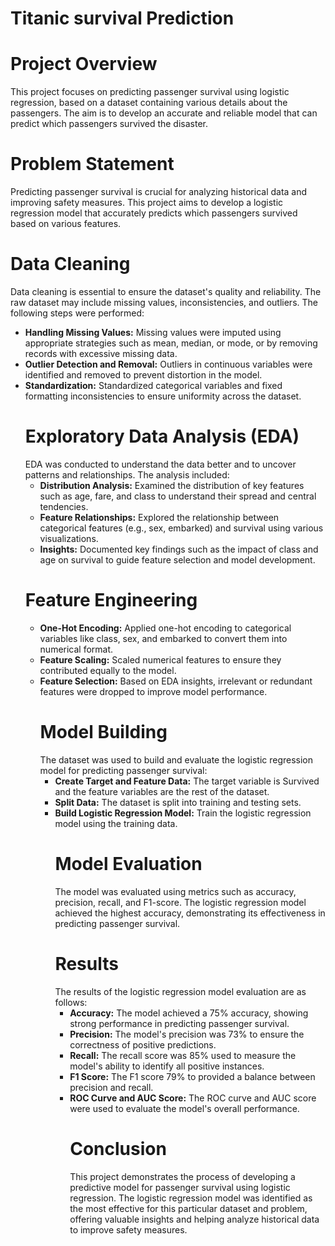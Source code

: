 # Titanic survival Prediction
# Project Overview
This project focuses on predicting passenger survival using logistic regression, based on a dataset containing various details about the passengers. The aim is to develop an accurate and reliable model that can predict which passengers survived the disaster.
# Problem Statement
Predicting passenger survival is crucial for analyzing historical data and improving safety measures. This project aims to develop a logistic regression model that accurately predicts which passengers survived based on various features.
# Data Cleaning
Data cleaning is essential to ensure the dataset's quality and reliability. The raw dataset may include missing values, inconsistencies, and outliers. The following steps were performed:
- **Handling Missing Values:** Missing values were imputed using appropriate strategies such as mean, median, or mode, or by removing records with excessive missing data.
- **Outlier Detection and Removal:** Outliers in continuous variables were identified and removed to prevent distortion in the model.
- **Standardization:** Standardized categorical variables and fixed formatting inconsistencies to ensure uniformity across the dataset.
  # Exploratory Data Analysis (EDA)
  EDA was conducted to understand the data better and to uncover patterns and relationships. The analysis included:
  - **Distribution Analysis:** Examined the distribution of key features such as age, fare, and class to understand their spread and central tendencies.
  - **Feature Relationships:** Explored the relationship between categorical features (e.g., sex, embarked) and survival using various visualizations.
  - **Insights:** Documented key findings such as the impact of class and age on survival to guide feature selection and model development.
  # Feature Engineering
  - **One-Hot Encoding:** Applied one-hot encoding to categorical variables like class, sex, and embarked to convert them into numerical format.
  - **Feature Scaling:** Scaled numerical features to ensure they contributed equally to the model.
  - **Feature Selection:** Based on EDA insights, irrelevant or redundant features were dropped to improve model performance.
    # Model Building
    The dataset was used to build and evaluate the logistic regression model for predicting passenger survival:
    - **Create Target and Feature Data:** The target variable is Survived and the feature variables are the rest of the dataset.
    - **Split Data:** The dataset is split into training and testing sets.
    - **Build Logistic Regression Model:** Train the logistic regression model using the training data.
      # Model Evaluation
      The model was evaluated using metrics such as accuracy, precision, recall, and F1-score. The logistic regression model achieved the highest accuracy, demonstrating its effectiveness in predicting passenger survival.
      # Results
      The results of the logistic regression model evaluation are as follows:
      - **Accuracy:** The model achieved a 75% accuracy, showing strong performance in predicting passenger survival.
      - **Precision:** The model's precision was 73% to ensure the correctness of positive predictions.
      - **Recall:** The recall score was 85% used to measure the model's ability to identify all positive instances.
      - **F1 Score:** The F1 score 79% to provided a balance between precision and recall.
      - **ROC Curve and AUC Score:** The ROC curve and AUC score were used to evaluate the model's overall performance.
        # Conclusion
        This project demonstrates the process of developing a predictive model for passenger survival using logistic regression. The logistic regression model was identified as the most effective for this particular dataset and problem, offering valuable insights and helping analyze historical data to improve safety measures.





